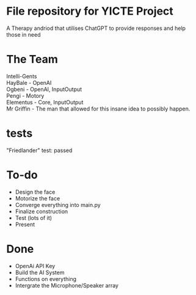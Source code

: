 # File repository for YICTE Project
 
A Therapy andriod that utilises ChatGPT to provide responses and help those in need

# The Team
Intelli-Gents <br>
HayBale - OpenAI <br>
Ogbeni - OpenAI, InputOutput <br>
Pengi - Motory<br>
Elementus - Core, InputOutput <br>
Mr Griffin - The man that allowed for this insane idea to possibly happen. <br>
# tests
"Friedlander" test: passed


# To-do
* Design the face
* Motorize the face
* Converge everything into main.py
* Finalize construction
* Test (lots of it)
* Present

# Done
* OpenAi API Key
* Build the AI System
* Functions on everything
* Intergrate the Microphone/Speaker array
